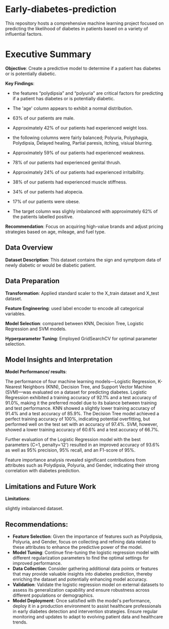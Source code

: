 # Early-diabetes-prediction
This repository hosts a comprehensive machine learning project focused on predicting the likelihood of diabetes in patients based on a variety of influential factors.
# Executive Summary

**Objective**: Create a predictive model to determine if a patient has diabetes or is potentially diabetic.

**Key Findings**: 
- the features “polydipsia” and “polyuria” are critical factors for predicting if a patient has diabetes or is potentially diabetic. 

- The 'age' column appears to exhibit a normal distribution.

- 63% of our patients are male.

- Approximately 42% of our patients had experienced weight loss.

- the following columns were fairly balanced; Polyuria, Polyphagia, Polydipsia, Delayed healing, Partial paresis, itching, visiual blurring.

- Approximately 59% of our patients had experienced weakness.

- 78% of our patients had experienced genital thrush.

- Approximately 24% of our patients had experienced irritalbility.
  
- 38% of our patients had experienced muscle stiffness.
  
- 34% of our patients had alopecia.
  
- 17% of our patients were obese.
  
- The target column was slighly imbalanced with approximately 62% of the patients labelled positive.

**Recommendation**: Focus on acquiring high-value brands and adjust pricing strategies based on age, mileage, and fuel type.


## Data Overview

**Dataset Description**: This dataset contains the sign and symptpom data of newly diabetic or would be diabetic patient.



## Data Preparation

**Transformation**: Applied standard scaler to the X_train dataset and X_test dataset.

**Feature Engineering**: used label encoder to encode all categorical variables.

**Model Selection**: compared between KNN, Decision Tree, Logistic Regression and SVM models.

**Hyperparameter Tuning**: Employed GridSearchCV for optimal parameter selection.

## Model Insights and Interpretation

**Model Performance/ results**:

The performance of four machine learning models—Logistic Regression, K-Nearest Neighbors (KNN), Decision Tree, and Support Vector Machine (SVM)—was evaluated on a dataset for predicting diabetes. Logistic Regression exhibited a training accuracy of 92.1% and a test accuracy of 91.0%, making it the preferred model due to its balance between training and test performance. KNN showed a slightly lower training accuracy of 91.4% and a test accuracy of 85.9%. The Decision Tree model achieved a perfect training accuracy of 100%, indicating potential overfitting, but performed well on the test set with an accuracy of 97.4%. SVM, however, showed a lower training accuracy of 60.6% and a test accuracy of 66.7%. 

Further evaluation of the Logistic Regression model with the best parameters (C=1, penalty='l2') resulted in an improved accuracy of 93.6% as well as 95% precision, 95% recall, and an F1-score of 95%. 

Feature importance analysis revealed significant contributions from attributes such as Polydipsia, Polyuria, and Gender, indicating their strong correlation with diabetes prediction.

## Limitations and Future Work

**Limitations**:

slightly imbalanced dataset. 

## Recommendations:

- **Feature Selection**: Given the importance of features such as Polydipsia, Polyuria, and Gender, focus on collecting and refining data related to these attributes to enhance the predictive power of the model. 
- **Model Tuning**: Continue fine-tuning the logistic regression model with different regularization parameters to find the optimal settings for improved performance. 
- **Data Collection**: Consider gathering additional data points or features that may provide valuable insights into diabetes prediction, thereby enriching the dataset and potentially enhancing model accuracy. 
- **Validation**: Validate the logistic regression model on external datasets to assess its generalization capability and ensure robustness across different populations or demographics. 
- **Model Deployment**: Once satisfied with the model's performance, deploy it in a production environment to assist healthcare professionals in early diabetes detection and intervention strategies. Ensure regular monitoring and updates to adapt to evolving patient data and healthcare trends. 
